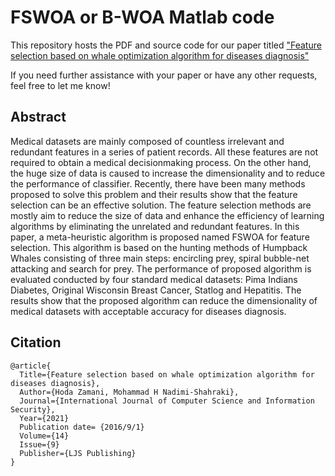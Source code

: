 # FSWOA or B-WOA Matlab code
This repository hosts the PDF and source code for our paper titled ["Feature selection based on whale optimization algorithm for diseases diagnosis"](https://d1wqtxts1xzle7.cloudfront.net/51133098/130_Paper_310716206_IJCSIS_Camera_Ready_pp._1243-1247-libre.pdf?1483206167=&response-content-disposition=inline%3B+filename%3DFeature_Selection_Based_on_Whale_Optimiz.pdf&Expires=1712767982&Signature=eOblwCmKBKd3g3-llyG0UNAFBA4Bpet4W~1wWrDyOfdK97HCVfupCdfms13TDIs3dbCYJjATHQu~wnhb0MPWNf1gpmgkkYtO58Gq7R4dd7Bv3xFOn5QRpBtk93WOC4P~Ighq7X0Kgq4XMoptpBCY-dsPMEGfGXLU6eGawK03llbJE-rf2j-eV-2dMmG0el1KMEivj5R09XPncOIO8pfNJPNBrZoKGRgar~iIJAQH-C3wNn2UF0ZeKoKdjqoo81JDVAbQsRlavMIzGxFfDj49HjnCWB9sTT81~DmD5SKyJHOudsjCrlglXJ~8KcvHT9XpkL~6mw8-ZEQrolLE1~H0Zg__&Key-Pair-Id=APKAJLOHF5GGSLRBV4ZA)<p>
If you need further assistance with your paper or have any other requests, feel free to let me know!
## Abstract
Medical datasets are mainly composed of countless irrelevant and redundant features in a series of patient records. All these features are not required to obtain a medical decisionmaking process. On the other hand, the huge size of data is caused to increase the dimensionality and to reduce the performance of classifier. Recently, there have been many methods proposed to solve this problem and their results show that the feature selection can be an effective solution. The feature selection methods are mostly aim to reduce the size of data and enhance the efficiency of learning algorithms by eliminating the unrelated and redundant features. In this paper, a meta-heuristic algorithm is proposed named FSWOA for feature selection. This algorithm is based on the hunting methods of Humpback Whales consisting of three main steps: encircling prey, spiral bubble-net attacking and search for prey. The performance of proposed algorithm is evaluated conducted by four standard medical datasets: Pima Indians Diabetes, Original Wisconsin Breast Cancer, Statlog and Hepatitis. The results show that the proposed algorithm can reduce the dimensionality of medical datasets with acceptable accuracy for diseases diagnosis.

## Citation

```
@article{
  Title={Feature selection based on whale optimization algorithm for diseases diagnosis},
  Author={Hoda Zamani, Mohammad H Nadimi-Shahraki},
  Journal={International Journal of Computer Science and Information Security},
  Year={2021}
  Publication date= {2016/9/1}
  Volume={14}
  Issue={9}
  Publisher={LJS Publishing}
}
```
